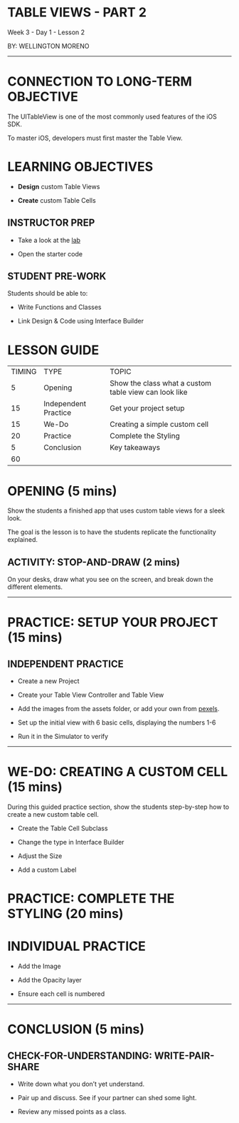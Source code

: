 TABLE VIEWS - PART 2
======================


Week 3 - Day 1 - Lesson 2

BY: WELLINGTON MORENO

---


# CONNECTION TO LONG-TERM OBJECTIVE

The UITableView is one of the most commonly used features of the iOS SDK. 

To master iOS, developers must first master the Table View.

# LEARNING OBJECTIVES

* **Design** custom Table Views

* **Create** custom Table Cells

## INSTRUCTOR PREP

* Take a look at the [lab](https://github.com/ga-iosi-la/iOSI-course-materials-LA/tree/master/curriculum/04-schedule-and-supplies/week-02/baseline-materials/object-oriented-programming-lab)

* Open the starter code

## STUDENT PRE-WORK

Students should be able to:

* Write Functions and Classes

* Link Design & Code using Interface Builder

# LESSON GUIDE

<table>
  <tr>
    <td>TIMING</td>
    <td>TYPE</td>
    <td>TOPIC</td>
  </tr>
  <tr>
    <td>5</td>
    <td>Opening</td>
    <td>Show the class what a custom table view can look like</td>
  </tr>
  <tr>
    <td>15</td>
    <td>Independent Practice</td>
    <td>Get your project setup</td>
  </tr>
  <tr>
    <td>15</td>
    <td>We-Do</td>
    <td>Creating a simple custom cell</td>
  </tr>
  <tr>
    <td>20</td>
    <td>Practice</td>
    <td>Complete the Styling</td>
  </tr>
  <tr>
    <td>5</td>
    <td>Conclusion</td>
    <td>Key takeaways</td>
  </tr>
  <tr>
    <td>60</td>
    <td></td>
    <td></td>
  </tr>
</table>


# OPENING (5 mins)

Show the students a finished app that uses custom table views for a sleek look.

The goal is the lesson is to have the students replicate the functionality explained.

## ACTIVITY: STOP-AND-DRAW (2 mins)

On your desks, draw what you see on the screen, and break down the different elements.

---


# PRACTICE: SETUP YOUR PROJECT (15 mins)

## INDEPENDENT PRACTICE

* Create a new Project

* Create your Table View Controller and Table View

* Add the images from the assets folder, or add your own from [pexels](https://www.pexels.com/search/HD%20wallpaper/).

* Set up the initial view with 6 basic cells, displaying the numbers 1-6

* Run it in the Simulator to verify

---


# WE-DO: CREATING A CUSTOM CELL (15 mins)

During this guided practice section, show the students step-by-step how to create a new custom table cell.

* Create the Table Cell Subclass

* Change the type in Interface Builder

* Adjust the Size

* Add a custom Label

# PRACTICE: COMPLETE THE STYLING (20 mins)

# INDIVIDUAL PRACTICE

* Add the Image

* Add the Opacity layer

* Ensure each cell is numbered

---


# CONCLUSION (5 mins)

## CHECK-FOR-UNDERSTANDING: WRITE-PAIR-SHARE

* Write down what you don’t yet understand.

* Pair up and discuss. See if your partner can shed some light.

* Review any missed points as a class.

 